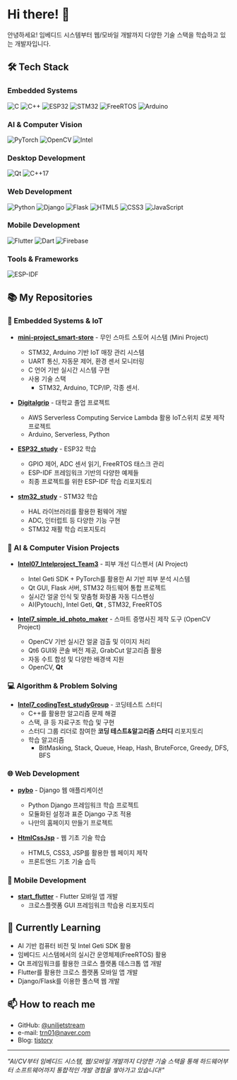 # Hi there! 👋

안녕하세요! 임베디드 시스템부터 웹/모바일 개발까지 다양한 기술 스택을 학습하고 있는 개발자입니다.

## 🛠 Tech Stack

### Embedded Systems
![C](https://img.shields.io/badge/C-00599C?style=flat-square&logo=c&logoColor=white)
![C++](https://img.shields.io/badge/C++-00599C?style=flat-square&logo=c%2B%2B&logoColor=white)
![ESP32](https://img.shields.io/badge/ESP32-E7352C?style=flat-square&logo=espressif&logoColor=white)
![STM32](https://img.shields.io/badge/STM32-03234B?style=flat-square&logo=stmicroelectronics&logoColor=white)
![FreeRTOS](https://img.shields.io/badge/FreeRTOS-green?style=flat-square&logo=freertos&logoColor=white)
![Arduino](https://img.shields.io/badge/Arduino-00979D?style=flat-square&logo=arduino&logoColor=white)

### AI & Computer Vision
![PyTorch](https://img.shields.io/badge/PyTorch-EE4C2C?style=flat-square&logo=pytorch&logoColor=white)
![OpenCV](https://img.shields.io/badge/OpenCV-27338e?style=flat-square&logo=opencv&logoColor=white)
![Intel](https://img.shields.io/badge/Intel_Geti-0071C5?style=flat-square&logo=intel&logoColor=white)

### Desktop Development
![Qt](https://img.shields.io/badge/Qt-41CD52?style=flat-square&logo=qt&logoColor=white)
![C++17](https://img.shields.io/badge/C++17-00599C?style=flat-square&logo=c%2B%2B&logoColor=white)

### Web Development
![Python](https://img.shields.io/badge/Python-3776AB?style=flat-square&logo=python&logoColor=white)
![Django](https://img.shields.io/badge/Django-092E20?style=flat-square&logo=django&logoColor=white)
![Flask](https://img.shields.io/badge/Flask-000000?style=flat-square&logo=flask&logoColor=white)
![HTML5](https://img.shields.io/badge/HTML5-E34F26?style=flat-square&logo=html5&logoColor=white)
![CSS3](https://img.shields.io/badge/CSS3-1572B6?style=flat-square&logo=css3&logoColor=white)
![JavaScript](https://img.shields.io/badge/JavaScript-F7DF1E?style=flat-square&logo=javascript&logoColor=black)

### Mobile Development
![Flutter](https://img.shields.io/badge/Flutter-02569B?style=flat-square&logo=flutter&logoColor=white)
![Dart](https://img.shields.io/badge/Dart-0175C2?style=flat-square&logo=dart&logoColor=white)
![Firebase](https://img.shields.io/badge/Firebase-FFCA28?style=flat-square&logo=firebase&logoColor=black)

### Tools & Frameworks
![ESP-IDF](https://img.shields.io/badge/ESP--IDF-E7352C?style=flat-square&logo=espressif&logoColor=white)

## 📚 My Repositories

### 🔌 Embedded Systems & IoT
- **[mini-project_smart-store](https://github.com/minjuyeong/mini-project_smart-store)** - 무인 스마트 스토어 시스템 (Mini Project)
  - STM32, Arduino 기반 IoT 매장 관리 시스템
  - UART 통신, 자동문 제어, 환경 센서 모니터링
  - C 언어 기반 실시간 시스템 구현
  - 사용 기술 스택 
    - STM32, Arduino, TCP/IP, 각종 센서.

- **[Digitalgrip](https://github.com/uniljetstream/Digitalgrip)** - 대학교 졸업 프로젝트
  - AWS Serverless Computing Service Lambda 활용 IoT스위치 로봇 제작 프로젝트
  - Arduino, Serverless, Python

- **[ESP32_study](https://github.com/uniljetstream/ESP32_study)** - ESP32 학습
  - GPIO 제어, ADC 센서 읽기, FreeRTOS 태스크 관리
  - ESP-IDF 프레임워크 기반의 다양한 예제들
  - 최종 프로젝트를 위한 ESP-IDF 학습 리포지토리

- **[stm32_study](https://github.com/uniljetstream/stm32_study)** - STM32 학습
  - HAL 라이브러리를 활용한 펌웨어 개발
  - ADC, 인터럽트 등 다양한 기능 구현
  - STM32 재활 학습 리포지토리

### 🤖 AI & Computer Vision Projects
- **[Intel07_Intelproject_Team3](https://github.com/tmdduq1023/Intel07_Intelproject_Team3)** - 피부 개선 디스펜서 (AI Project)
  - Intel Geti SDK + PyTorch를 활용한 AI 기반 피부 분석 시스템
  - Qt GUI, Flask 서버, STM32 하드웨어 통합 프로젝트
  - 실시간 얼굴 인식 및 맞춤형 화장품 자동 디스펜싱
  - AI(Pytouch), Intel Geti, **Qt** , STM32, FreeRTOS

- **[Intel7_simple_id_photo_maker](https://github.com/jeong7231/Intel7_simple_id_photo_maker)** - 스마트 증명사진 제작 도구 (OpenCV Project)
  - OpenCV 기반 실시간 얼굴 검출 및 이미지 처리
  - Qt6 GUI와 콘솔 버전 제공, GrabCut 알고리즘 활용
  - 자동 수트 합성 및 다양한 배경색 지원
  - OpenCV, **Qt**

### 💻 Algorithm & Problem Solving
- **[Intel7_codingTest_studyGroup](https://github.com/uniljetstream/Intel7_codingTest_studyGroup)** - 코딩테스트 스터디
  - C++를 활용한 알고리즘 문제 해결
  - 스택, 큐 등 자료구조 학습 및 구현
  - 스터디 그룹 리더로 참여한 **코딩 테스트&알고리즘 스터디** 리포지토리
  - 학습 알고리즘
    - BitMasking, Stack, Queue, Heap, Hash, BruteForce, Greedy, DFS, BFS 

### 🌐 Web Development
- **[pybo](https://github.com/uniljetstream/pybo)** - Django 웹 애플리케이션
  - Python Django 프레임워크 학습 프로젝트
  - 모듈화된 설정과 표준 Django 구조 적용
  - 나만의 홈페이지 만들기 프로젝트

- **[HtmlCssJsp](https://github.com/uniljetstream/HtmlCssJsp)** - 웹 기초 기술 학습
  - HTML5, CSS3, JSP를 활용한 웹 페이지 제작
  - 프론트엔드 기초 기술 습득

### 📱 Mobile Development
- **[start_flutter](https://github.com/uniljetstream/start_flutter)** - Flutter 모바일 앱 개발
  - 크로스플랫폼 GUI 프레임워크 학습용 리포지토리

## 🌱 Currently Learning
- AI 기반 컴퓨터 비전 및 Intel Geti SDK 활용
- 임베디드 시스템에서의 실시간 운영체제(FreeRTOS) 활용
- Qt 프레임워크를 활용한 크로스 플랫폼 데스크톱 앱 개발
- Flutter를 활용한 크로스 플랫폼 모바일 앱 개발
- Django/Flask를 이용한 풀스택 웹 개발

## 📫 How to reach me
- GitHub: [@uniljetstream](https://github.com/uniljetstream)
- e-mail: trn01@naver.com
- Blog: [tistory](https://thior.tistory.com/)

---
*"AI/CV부터 임베디드 시스템, 웹/모바일 개발까지 다양한 기술 스택을 통해 하드웨어부터 소프트웨어까지 통합적인 개발 경험을 쌓아가고 있습니다!"*

